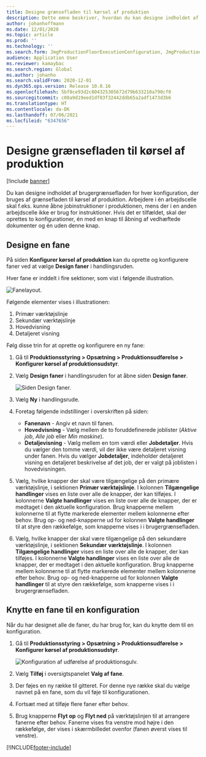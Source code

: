 ```yaml
---
title: Designe grænsefladen til kørsel af produktion
description: Dette emne beskriver, hvordan du kan designe indholdet af brugergrænsefladen for hver konfiguration.
author: johanhoffmann
ms.date: 12/01/2020
ms.topic: article
ms.prod: ''
ms.technology: ''
ms.search.form: JmgProductionFloorExecutionConfiguration, JmgProductionFloorExecutionConfigurationTab
audience: Application User
ms.reviewer: kamaybac
ms.search.region: Global
ms.author: johanho
ms.search.validFrom: 2020-12-01
ms.dyn365.ops.version: Release 10.0.16
ms.openlocfilehash: 5bf8ce93d2c804325305672d79b633210a790cf0
ms.sourcegitcommit: c08a9d19eed1df03f32442ddb65a2adf1473d3b6
ms.translationtype: HT
ms.contentlocale: da-DK
ms.lasthandoff: 07/06/2021
ms.locfileid: "6347656"
---
```

# <a name="design-the-production-floor-execution-interface"></a>Designe grænsefladen til kørsel af produktion

[!include [banner](../includes/banner.md)]

Du kan designe indholdet af brugergrænsefladen for hver konfiguration, der bruges af grænsefladen til kørsel af produktion. Arbejdere i én arbejdscelle skal f.eks. kunne åbne jobinstruktioner i produktionen, mens der i en anden arbejdscelle ikke er brug for instruktioner. Hvis det er tilfældet, skal der oprettes to konfigurationer, én med en knap til åbning af vedhæftede dokumenter og én uden denne knap.

## <a name="design-a-tab"></a>Designe en fane

På siden **Konfigurer kørsel af produktion** kan du oprette og konfigurere faner ved at vælge **Design faner** i handlingsruden.

Hver fane er inddelt i fire sektioner, som vist i følgende illustration.

![Fanelayout.](media/pfe-tab-layout.png "Fanelayout")

Følgende elementer vises i illustrationen:

1. Primær værktøjslinje
1. Sekundær værktøjslinje
1. Hovedvisning
1. Detaljeret visning

Følg disse trin for at oprette og konfigurere en ny fane:

1. Gå til **Produktionsstyring \> Opsætning \> Produktionsudførelse \> Konfigurer kørsel af produktionsudstyr**.

1. Vælg **Design faner** i handlingsruden for at åbne siden **Design faner**.

    ![Siden Design faner.](media/pfe-design-tabs.png "Siden Design faner")

1. Vælg **Ny** i handlingsrude.

1. Foretag følgende indstillinger i overskriften på siden:

    - **Fanenavn** - Angiv et navn til fanen.
    - **Hovedvisning** - Vælg mellem de to foruddefinerede joblister (*Aktive job*, *Alle job* eller *Min maskine*).
    - **Detaljevisning** - Vælg mellem en tom værdi eller **Jobdetaljer**. Hvis du vælger den tomme værdi, vil der ikke være detaljeret visning under fanen. Hvis du vælger **Jobdetaljer**, indeholder detaljeret visning en detaljeret beskrivelse af det job, der er valgt på joblisten i hovedvisningen.

1. Vælg, hvilke knapper der skal være tilgængelige på den primære værktøjslinje, i sektionen **Primær værktøjslinje**. I kolonnen **Tilgængelige handlinger** vises en liste over alle de knapper, der kan tilføjes. I kolonnerne **Valgte handlinger** vises en liste over alle de knapper, der er medtaget i den aktuelle konfiguration. Brug knapperne mellem kolonnerne til at flytte markerede elementer mellem kolonnerne efter behov. Brug op- og ned-knapperne ud for kolonnen **Valgte handlinger** til at styre den rækkefølge, som knapperne vises i i brugergrænsefladen.

1. Vælg, hvilke knapper der skal være tilgængelige på den sekundære værktøjslinje, i sektionen **Sekundær** **værktøjslinje**. I kolonnen **Tilgængelige handlinger** vises en liste over alle de knapper, der kan tilføjes. I kolonnerne **Valgte handlinger** vises en liste over alle de knapper, der er medtaget i den aktuelle konfiguration. Brug knapperne mellem kolonnerne til at flytte markerede elementer mellem kolonnerne efter behov. Brug op- og ned-knapperne ud for kolonnen **Valgte handlinger** til at styre den rækkefølge, som knapperne vises i i brugergrænsefladen.

## <a name="associate-a-tab-with-a-configuration"></a>Knytte en fane til en konfiguration

Når du har designet alle de faner, du har brug for, kan du knytte dem til en konfiguration.

1. Gå til **Produktionsstyring \> Opsætning \> Produktionsudførelse \> Konfigurer kørsel af produktionsudstyr**.

    ![Konfiguration af udførelse af produktionsgulv.](media/pfe-config-prod-floor-execution.png "Konfiguration af udførelse af produktionsgulv")

1. Vælg **Tilføj** i oversigtspanelet **Valg af fane**.

1. Der føjes en ny række til gitteret. For denne nye række skal du vælge navnet på en fane, som du vil føje til konfigurationen.

1. Fortsæt med at tilføje flere faner efter behov.

1. Brug knapperne **Flyt op** og **Flyt ned** på værktøjslinjen til at arrangere fanerne efter behov. Fanerne vises fra venstre mod højre i den rækkefølge, der vises i skærmbilledet ovenfor (fanen øverst vises til venstre).


[!INCLUDE[footer-include](../../includes/footer-banner.md)]